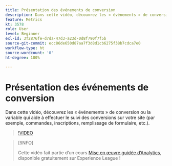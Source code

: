 ```yaml
---
title: Présentation des événements de conversion
description: Dans cette vidéo, découvrez les « événements » de conversion ou la variable qui aide à effectuer le suivi des conversions sur votre site (par exemple, commandes, inscriptions, remplissage de formulaire, etc.).
feature: Metrics
kt: 3578
role: User
level: Beginner
exl-id: 3f2876fe-d7da-47d3-a23d-0d8f790f7f5b
source-git-commit: ecc86de650d87aa7f3d8d1cb6275f38b7cdca7e0
workflow-type: ht
source-wordcount: '0'
ht-degree: 100%

---
```


# Présentation des événements de conversion

Dans cette vidéo, découvrez les « événements » de conversion ou la variable qui aide à effectuer le suivi des conversions sur votre site (par exemple, commandes, inscriptions, remplissage de formulaire, etc.).

>[!VIDEO](https://video.tv.adobe.com/v/28764/?quality=12&learn=on)

>[!INFO]
>
> Cette vidéo fait partie d’un cours [Mise en œuvre guidée d’Analytics](https://experienceleague.adobe.com/?recommended=Analytics-D-1-2019.1), disponible gratuitement sur Experience League !
